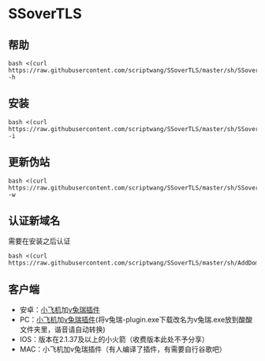 # SSoverTLS

## 帮助
```
bash <(curl https://raw.githubusercontent.com/scriptwang/SSoverTLS/master/sh/SSoverTLS_Adv.sh) -h
```

## 安装
```
bash <(curl https://raw.githubusercontent.com/scriptwang/SSoverTLS/master/sh/SSoverTLS_Adv.sh) -i
```

## 更新伪站
```
bash <(curl https://raw.githubusercontent.com/scriptwang/SSoverTLS/master/sh/SSoverTLS_Adv.sh) -w
```

## 认证新域名
需要在安装之后认证
```
bash <(curl https://raw.githubusercontent.com/scriptwang/SSoverTLS/master/sh/AddDomain.sh)
```

## 客户端
- 安卓：[小飞机](https://github.com/shadowsocks/shadowsocks-android/releases)加[v兔瑞插件](https://github.com/shadowsocks/v2ray-plugin-android/releases)
- PC：[小飞机](https://github.com/shadowsocks/shadowsocks-windows/releases)加[v兔瑞插件](https://github.com/shadowsocks/v2ray-plugin/releases)(将v兔瑞-plugin.exe下载改名为v兔瑞.exe放到酸酸文件夹里，谐音请自动转换)
- IOS：版本在2.1.37及以上的小火箭（收费版本此处不予分享）
- MAC：小飞机加v兔瑞插件（有人编译了插件，有需要自行谷歌吧）